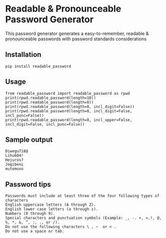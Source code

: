 # Readable & Pronounceable Password Generator
This password generator generates a easy-to-remember, readable & pronounceable passwords with password standards considerations

## Installation
```
pip install readable_password
```

## Usage
```
from readable_password import readable_password as rpwd
print(rpwd.readable_password(length=10))
print(rpwd.readable_password(length=8))
print(rpwd.readable_password(length=8, incl_digit=False))
print(rpwd.readable_password(length=8, incl_digit=False, incl_punc=False))
print(rpwd.readable_password(length=8, incl_upper=False, incl_digit=False, incl_punc=False))

```

## Sample output
```
Diwegu718@
Lihu604!
Hejuros?
Jegibeni
mutemoxo
```
## Password tips
```
Passwords must include at least three of the four following types of characters
English uppercase letters (A through Z).
English lower case letters (a through z).
Numbers (0 through 9).
Special characters and punctuation symbols (Example: _, -. +, =,!, @, %, *, &, ”, :, ., or /).
Do not use the following characters \ , ~  or < .
Do not use a space or tab.
```

